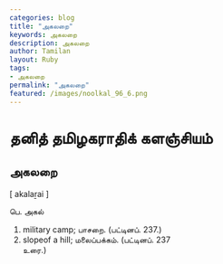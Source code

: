 ```yaml
---  
categories: blog  
title: "அகலறை"
keywords: அகலறை  
description: அகலறை
author: Tamilan  
layout: Ruby  
tags:     
- அகலறை
permalink: "அகலறை"  
featured: /images/noolkal_96_6.png  
--- 
```

# தனித் தமிழகராதிக் களஞ்சியம்
## அகலறை

[ akalaṟai ]  
  
பெ. அகல்  
1. military camp; பாசறை. (பட்டினப். 237.)  
2. slopeof a hill; மலைப்பக்கம். (பட்டினப். 237  
உரை.)